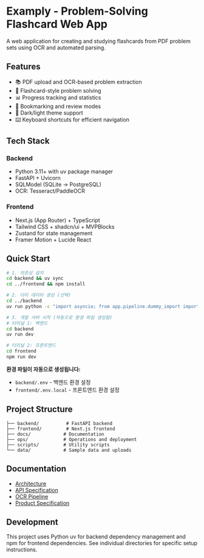# Examply - Problem-Solving Flashcard Web App

A web application for creating and studying flashcards from PDF problem sets using OCR and automated parsing.

## Features

- 📚 PDF upload and OCR-based problem extraction
- 🎯 Flashcard-style problem solving
- 📊 Progress tracking and statistics
- 🔖 Bookmarking and review modes
- 🌙 Dark/light theme support
- ⌨️ Keyboard shortcuts for efficient navigation

## Tech Stack

### Backend
- Python 3.11+ with uv package manager
- FastAPI + Uvicorn
- SQLModel (SQLite → PostgreSQL)
- OCR: Tesseract/PaddleOCR

### Frontend
- Next.js (App Router) + TypeScript
- Tailwind CSS + shadcn/ui + MVPBlocks
- Zustand for state management
- Framer Motion + Lucide React

## Quick Start

```bash
# 1. 의존성 설치
cd backend && uv sync
cd ../frontend && npm install

# 2. 더미 데이터 생성 (선택)
cd ../backend
uv run python -c "import asyncio; from app.pipeline.dummy_import import generate_dummy_problems; asyncio.run(generate_dummy_problems())"

# 3. 개발 서버 시작 (자동으로 환경 파일 생성됨)
# 터미널 1: 백엔드
cd backend
uv run dev

# 터미널 2: 프론트엔드
cd frontend
npm run dev
```

**환경 파일이 자동으로 생성됩니다:**
- `backend/.env` - 백엔드 환경 설정
- `frontend/.env.local` - 프론트엔드 환경 설정

## Project Structure

```
├── backend/          # FastAPI backend
├── frontend/         # Next.js frontend
├── docs/            # Documentation
├── ops/             # Operations and deployment
├── scripts/         # Utility scripts
└── data/            # Sample data and uploads
```

## Documentation

- [Architecture](./docs/architecture.md)
- [API Specification](./docs/api-spec.md)
- [OCR Pipeline](./docs/ocr-pipeline.md)
- [Product Specification](./docs/product-spec.md)

## Development

This project uses Python uv for backend dependency management and npm for frontend dependencies. See individual directories for specific setup instructions.